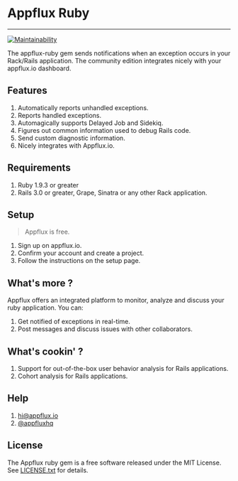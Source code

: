 # Appflux Ruby

---

[![Maintainability](https://api.codeclimate.com/v1/badges/64eff633689a54b902cf/maintainability)](https://codeclimate.com/github/appflux/appflux-ruby/maintainability)


The appflux-ruby gem sends notifications when an exception occurs in your Rack/Rails application. The community edition integrates nicely with your appflux.io dashboard.

## Features
1. Automatically reports unhandled exceptions.
2. Reports handled exceptions.
3. Automagically supports Delayed Job and Sidekiq.
4. Figures out common information used to debug Rails code.
5. Send custom diagnostic information.
6. Nicely integrates with Appflux.io.


## Requirements
1. Ruby 1.9.3 or greater
2. Rails 3.0 or greater, Grape, Sinatra or any other Rack application.


## Setup
> Appflux is free.
1. Sign up on appflux.io.
2. Confirm your account and create a project.
3. Follow the instructions on the setup page.

## What's more ?
Appflux offers an integrated platform to monitor, analyze and discuss your ruby application. You can:
1. Get notified of exceptions in real-time.
2. Post messages and discuss issues with other collaborators.

## What's cookin' ?
1. Support for out-of-the-box user behavior analysis for Rails applications.
2. Cohort analysis for Rails applications.


## Help
1. hi@appflux.io
2. [@appfluxhq](https://www.twitter.com/appfluxhq)

## License

The Appflux ruby gem is a free software released under the MIT License. See [LICENSE.txt](https://github.com/appflux/appflux-ruby/blob/master/LICENSE.txt) for details.
